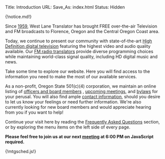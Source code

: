 Title: Introduction
URL:
Save_As: index.html
Status: Hidden

{!notice.md!}

Since [1959]({filename}About/History.md), West Lane Translator has
brought FREE over-the-air Television and FM broadcasts to Florence,
Oregon and the Central Oregon Coast area.

Today, we continue to present our community with state-of-the-art
[High Definition digital television]({filename}HDTV.md) featuring the
highest video and audio quality available. Our [FM radio
translators]({filename}FM.md) provide diverse programming choices
while maintaining world-class signal quality, including HD digital
music and news.

Take some time to explore our website. Here you will find access to
the information you need to make the most of our available services.

As a non-profit, Oregon State 501(c)(4) corporation, we maintain an
online listing of [officers and board
members]({filename}About/Governance.md#board-members)
, [upcoming meetings]({filename}About/Governance.md#board-meetings), and
[bylaws]({static}/pdfs/WLT_Bylaws_January_27_2021_distribution.pdf) for your
perusal. You will also find ample [contact
information]({filename}About/Contact.md), should you desire to let us
know your feelings or need further information.  We're also currently
looking for new board members and would appreciate hearing from you if
you want to help!

Continue your visit here by reading the [Frequently Asked
Questions]({filename}FAQ.md) section, or by exploring the menu items
on the left side of every page.

**Please feel free to join us at our next
[meeting]({filename}About/Governance.md#board-meetings)
at 6:00 PM on <span id='meet1'>JavaScript required</span>.**

{!mtgsched.js!}
